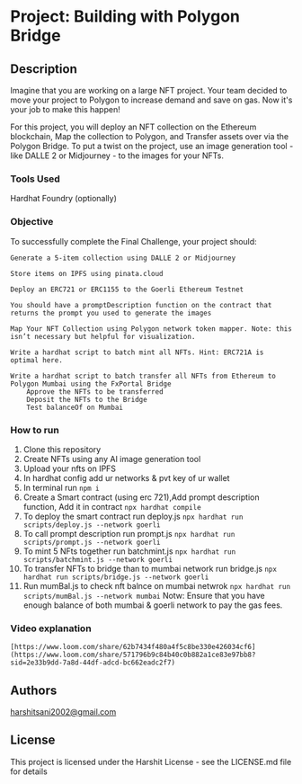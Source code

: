 
# Project: Building with Polygon Bridge

## Description

Imagine that you are working on a large NFT project. Your team decided to move your project to Polygon to increase demand and save on gas. Now it's your job to make this happen!

For this project, you will deploy an NFT collection on the Ethereum blockchain, Map the collection to Polygon, and Transfer assets over via the Polygon Bridge. To put a twist on the project, use an image generation tool - like DALLE 2 or Midjourney - to the images for your NFTs.


### Tools Used
Hardhat
Foundry (optionally)


### Objective
  
  To successfully complete the Final Challenge, your project should:

    Generate a 5-item collection using DALLE 2 or Midjourney
    
    Store items on IPFS using pinata.cloud
    
    Deploy an ERC721 or ERC1155 to the Goerli Ethereum Testnet
    
    You should have a promptDescription function on the contract that returns the prompt you used to generate the images
    
    Map Your NFT Collection using Polygon network token mapper. Note: this isn’t necessary but helpful for visualization.
    
    Write a hardhat script to batch mint all NFTs. Hint: ERC721A is optimal here.
    
    Write a hardhat script to batch transfer all NFTs from Ethereum to Polygon Mumbai using the FxPortal Bridge
        Approve the NFTs to be transferred
        Deposit the NFTs to the Bridge
        Test balanceOf on Mumbai

        
### How to run
1. Clone this repository
2. Create NFTs using any AI image generation tool
3. Upload your nfts on IPFS
4. In hardhat config add ur networks & pvt key of ur wallet
5. In terminal run
  ```npm i```
6. Create a Smart contract (using erc 721),Add prompt description function, Add it in contract
  ```npx hardhat compile```
7. To deploy the smart contract run deploy.js
  ```npx hardhat run scripts/deploy.js --network goerli```
8. To call prompt description run prompt.js
  ```npx hardhat run scripts/prompt.js --network goerli```
9. To mint 5 NFts together run batchmint.js
  ```npx hardhat run scripts/batchmint.js --network goerli```
10. To transfer NFTs to bridge than to mumbai network run bridge.js
  ```npx hardhat run scripts/bridge.js --network goerli```
11. Run mumBal.js to check nft balnce on mumbai netwrok
  ```npx hardhat run scripts/mumBal.js --network mumbai```
Notw: Ensure that you have enough balance of both mumbai & goerli network to pay the gas fees.          
### Video explanation
  ```[https://www.loom.com/share/62b7434f480a4f5c8be330e426034cf6](https://www.loom.com/share/571796b9c84b40c0b882a1ce83e97bb8?sid=2e33b9dd-7a8d-44df-adcd-bc662eadc2f7)```
## Authors

harshitsani2002@gmail.com


## License

This project is licensed under the Harshit License - see the LICENSE.md file for details





